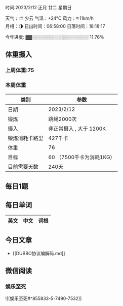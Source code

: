 

时间:2023/2/12 正月 廿二 星期日

天气：⛅️  少云 气温：+24°C 风力：↖11km/h  
月相：🌗 日出时间：06:58:00 日落时间：18:18:17

今年进度: ▓▓░░░░░░░░░░░░░░░░░░ 11.76%

## 体重摄入

### 上周体重:75

### 本周体重
| 类别           | 参数                    |
| -------------- | ----------------------- |
| 日期           | 2023/2/12               |
| 锻炼           | 跳绳2000次              |
| 摄入           | 非正常摄入 , 大于 1200K |
| 锻炼消耗卡路里 | 427千卡                 |
| 体重           | 76                      |
| 目标           | 60      （7500千卡为消耗1KG）                |
| 目前需要天数               |    240天                      |

## 每日1题


## 每日单词

| 英文       | 中文       |词根|
| ---------- | ---------- | ---|


## 今日文章

- [[DUBBO协议编解码.md]]


## 微信阅读

<!-- start of weread -->

### 娱乐至死
![[娱乐至死#^855833-5-7490-7532]]

<!-- end of weread -->
